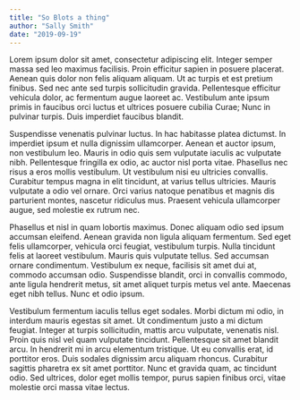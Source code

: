```yaml
---
title: "So Blots a thing"
author: "Sally Smith"
date: "2019-09-19"
---
```

    
Lorem ipsum dolor sit amet, consectetur adipiscing elit. Integer semper massa sed leo maximus facilisis. Proin efficitur sapien in posuere placerat. Aenean quis dolor non felis aliquam aliquam. Ut ac turpis et est pretium finibus. Sed nec ante sed turpis sollicitudin gravida. Pellentesque efficitur vehicula dolor, ac fermentum augue laoreet ac. Vestibulum ante ipsum primis in faucibus orci luctus et ultrices posuere cubilia Curae; Nunc in pulvinar turpis. Duis imperdiet faucibus blandit.

Suspendisse venenatis pulvinar luctus. In hac habitasse platea dictumst. In imperdiet ipsum et nulla dignissim ullamcorper. Aenean et auctor ipsum, non vestibulum leo. Mauris in odio quis sem vulputate iaculis ac vulputate nibh. Pellentesque fringilla ex odio, ac auctor nisl porta vitae. Phasellus nec risus a eros mollis vestibulum. Ut vestibulum nisi eu ultricies convallis. Curabitur tempus magna in elit tincidunt, at varius tellus ultricies. Mauris vulputate a odio vel ornare. Orci varius natoque penatibus et magnis dis parturient montes, nascetur ridiculus mus. Praesent vehicula ullamcorper augue, sed molestie ex rutrum nec.

Phasellus et nisl in quam lobortis maximus. Donec aliquam odio sed ipsum accumsan eleifend. Aenean gravida non ligula aliquam fermentum. Sed eget felis ullamcorper, vehicula orci feugiat, vestibulum turpis. Nulla tincidunt felis at laoreet vestibulum. Mauris quis vulputate tellus. Sed accumsan ornare condimentum. Vestibulum ex neque, facilisis sit amet dui at, commodo accumsan odio. Suspendisse blandit, orci in convallis commodo, ante ligula hendrerit metus, sit amet aliquet turpis metus vel ante. Maecenas eget nibh tellus. Nunc et odio ipsum.

Vestibulum fermentum iaculis tellus eget sodales. Morbi dictum mi odio, in interdum mauris egestas sit amet. Ut condimentum justo a mi dictum feugiat. Integer at turpis sollicitudin, mattis arcu vulputate, venenatis nisl. Proin quis nisl vel quam vulputate tincidunt. Pellentesque sit amet blandit arcu. In hendrerit mi in arcu elementum tristique. Ut eu convallis erat, id porttitor eros. Duis sodales dignissim arcu aliquam rhoncus. Curabitur sagittis pharetra ex sit amet porttitor. Nunc et gravida quam, ac tincidunt odio. Sed ultrices, dolor eget mollis tempor, purus sapien finibus orci, vitae molestie orci massa vitae lectus.
    